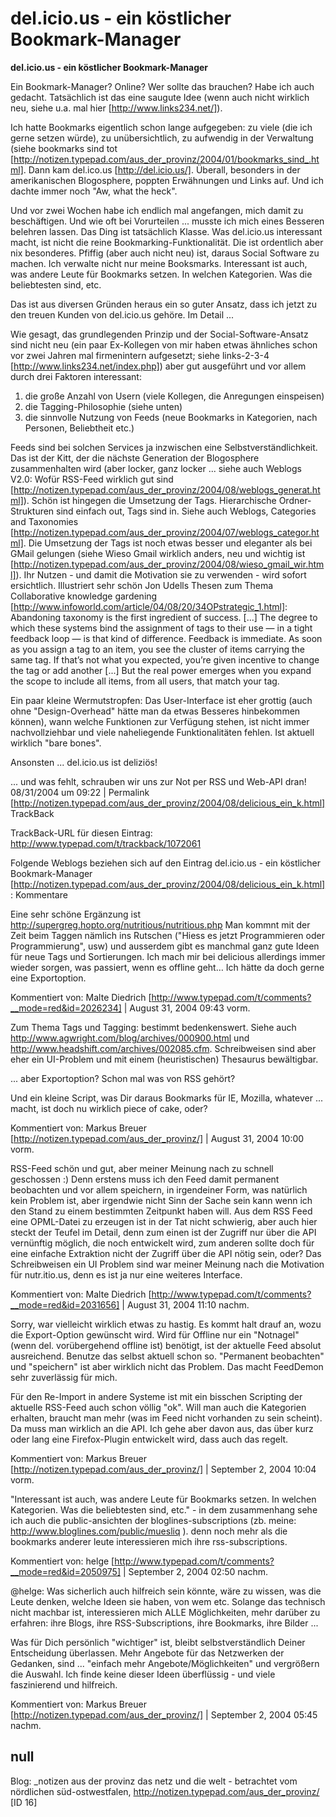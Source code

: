 # del.icio.us - ein köstlicher Bookmark-Manager

**del.icio.us - ein köstlicher Bookmark-Manager**

Ein Bookmark-Manager? Online? Wer sollte das brauchen? Habe ich auch gedacht. Tatsächlich ist das eine saugute Idee (wenn auch nicht wirklich neu, siehe u.a. mal hier [http://www.links234.net/]).

Ich hatte Bookmarks eigentlich schon lange aufgegeben: zu viele (die ich gerne setzen würde), zu unübersichtlich, zu aufwendig in der Verwaltung (siehe bookmarks sind tot [http://notizen.typepad.com/aus_der_provinz/2004/01/bookmarks_sind_.html]. Dann kam del.ico.us [http://del.icio.us/]. Überall, besonders in der amerikanischen Blogosphere, poppten Erwähnungen und Links auf. Und ich dachte immer noch "Aw, what the heck".

Und vor zwei Wochen habe ich endlich mal angefangen, mich damit zu beschäftigen. Und wie oft bei Vorurteilen ... musste ich mich eines Besseren belehren lassen. Das Ding ist tatsächlich Klasse. Was del.icio.us interessant macht, ist nicht die reine Bookmarking-Funktionalität. Die ist ordentlich aber nix besonderes. Pfiffig (aber auch nicht neu) ist, daraus Social Software zu machen. Ich verwalte nicht nur meine Booksmarks. Interessant ist auch, was andere Leute für Bookmarks setzen. In welchen Kategorien. Was die beliebtesten sind, etc.

Das ist aus diversen Gründen heraus ein so guter Ansatz, dass ich jetzt zu den treuen Kunden von del.icio.us gehöre. Im Detail ...

Wie gesagt, das grundlegenden Prinzip und der Social-Software-Ansatz sind nicht neu (ein paar Ex-Kollegen von mir haben etwas ähnliches schon vor zwei Jahren mal firmenintern aufgesetzt; siehe links-2-3-4 [http://www.links234.net/index.php]) aber gut ausgeführt und vor allem durch drei Faktoren interessant:

1. die große Anzahl von Usern (viele Kollegen, die Anregungen einspeisen) 
2. die Tagging-Philosophie (siehe unten) 
3. die sinnvolle Nutzung von Feeds (neue Bookmarks in Kategorien, nach Personen, Beliebtheit etc.)

Feeds sind bei solchen Services ja inzwischen eine Selbstverständlichkeit. Das ist der Kitt, der die nächste Generation der Blogosphere zusammenhalten wird (aber locker, ganz locker ... siehe auch Weblogs V2.0: Wofür RSS-Feed wirklich gut sind [http://notizen.typepad.com/aus_der_provinz/2004/08/weblogs_generat.html]). Schön ist hingegen die Umsetzung der Tags. Hierarchische Ordner-Strukturen sind einfach out, Tags sind in. Siehe auch Weblogs, Categories and Taxonomies [http://notizen.typepad.com/aus_der_provinz/2004/07/weblogs_categor.html]. Die Umsetzung der Tags ist noch etwas besser und eleganter als bei GMail gelungen (siehe Wieso Gmail wirklich anders, neu und wichtig ist [http://notizen.typepad.com/aus_der_provinz/2004/08/wieso_gmail_wir.html]). Ihr Nutzen - und damit die Motivation sie zu verwenden - wird sofort ersichtlich. Illustriert sehr schön Jon Udells Thesen zum Thema Collaborative knowledge gardening [http://www.infoworld.com/article/04/08/20/34OPstrategic_1.html]: 
Abandoning taxonomy is the first ingredient of success. [...] The degree to which these systems bind the assignment of tags to their use — in a tight feedback loop — is that kind of difference. Feedback is immediate. As soon as you assign a tag to an item, you see the cluster of items carrying the same tag. If that’s not what you expected, you’re given incentive to change the tag or add another [...] But the real power emerges when you expand the scope to include all items, from all users, that match your tag. 

Ein paar kleine Wermutstropfen: Das User-Interface ist eher grottig (auch ohne "Design-Overhead" hätte man da etwas Besseres hinbekommen können), wann welche Funktionen zur Verfügung stehen, ist nicht immer nachvollziehbar und viele naheliegende Funktionalitäten fehlen. Ist aktuell wirklich "bare bones". 

Ansonsten ... del.icio.us ist deliziös!

... und was fehlt, schrauben wir uns zur Not per RSS und Web-API dran!  
08/31/2004 um 09:22 | Permalink
[http://notizen.typepad.com/aus_der_provinz/2004/08/delicious_ein_k.html]
TrackBack

TrackBack-URL für diesen Eintrag:
http://www.typepad.com/t/trackback/1072061

Folgende Weblogs beziehen sich auf den Eintrag del.icio.us - ein köstlicher Bookmark-Manager [http://notizen.typepad.com/aus_der_provinz/2004/08/delicious_ein_k.html]:
Kommentare

Eine sehr schöne Ergänzung ist http://supergreg.hopto.org/nutritious/nutritious.php Man kommnt mit der Zeit beim Taggen nämlich ins Rutschen ("Hiess es jetzt Programmieren oder Programmierung", usw) und ausserdem gibt es manchmal ganz gute Ideen für neue Tags und Sortierungen. Ich mach mir bei delicious allerdings immer wieder sorgen, was passiert, wenn es offline geht… Ich hätte da doch gerne eine Exportoption.

Kommentiert von: Malte Diedrich
[http://www.typepad.com/t/comments?__mode=red&id=2026234] | August 31,
2004 09:43 vorm.

Zum Thema Tags und Tagging: bestimmt bedenkenswert. Siehe auch http://www.agwright.com/blog/archives/000900.html und http://www.headshift.com/archives/002085.cfm. Schreibweisen sind aber eher ein UI-Problem und mit einem (heuristischen) Thesaurus bewältigbar.

... aber Exportoption?
Schon mal was von RSS gehört?

Und ein kleine Script, was Dir daraus Bookmarks für IE, Mozilla, whatever ... macht, ist doch nu wirklich piece of cake, oder?

Kommentiert von: Markus Breuer
[http://notizen.typepad.com/aus_der_provinz/] | August 31, 2004 10:00 vorm.

RSS-Feed schön und gut, aber meiner Meinung nach zu schnell geschossen :) Denn erstens muss ich den Feed damit permanent beobachten und vor allem speichern, in irgendeiner Form, was natürlich kein Problem ist, aber irgendwie nicht Sinn der Sache sein kann wenn ich den Stand zu einem bestimmten Zeitpunkt haben will. Aus dem RSS Feed eine OPML-Datei zu erzeugen ist in der Tat nicht schwierig, aber auch hier steckt der Teufel im Detail, denn zum einen ist der Zugriff nur über die API vernünftig möglich, die noch entwickelt wird, zum anderen sollte doch für eine einfache Extraktion nicht der Zugriff über die API nötig sein, oder? Das Schreibweisen ein UI Problem sind war meiner Meinung nach die Motivation für nutr.itio.us, denn es ist ja nur eine weiteres Interface.

Kommentiert von: Malte Diedrich
[http://www.typepad.com/t/comments?__mode=red&id=2031656] | August 31,
2004 11:10 nachm.

Sorry, war vielleicht wirklich etwas zu hastig. Es kommt halt drauf an, wozu die Export-Option gewünscht wird. Wird für Offline nur ein "Notnagel" (wenn del. vorübergehend offline ist) benötigt, ist der aktuelle Feed absolut ausreichend. Benutze das selbst aktuell schon so. "Permanent beobachten" und "speichern" ist aber wirklich nicht das Problem. Das macht FeedDemon sehr zuverlässig für mich.

Für den Re-Import in andere Systeme ist mit ein bisschen Scripting der aktuelle RSS-Feed auch schon völlig "ok". Will man auch die Kategorien erhalten, braucht man mehr (was im Feed nicht vorhanden zu sein scheint). Da muss man wirklich an die API. Ich gehe aber davon aus, das über kurz oder lang eine Firefox-Plugin entwickelt wird, dass auch das regelt. 

Kommentiert von: Markus Breuer
[http://notizen.typepad.com/aus_der_provinz/] | September 2, 2004 10:04
vorm.

"Interessant ist auch, was andere Leute für Bookmarks setzen. In welchen Kategorien. Was die beliebtesten sind, etc." - in dem zusammenhang sehe ich auch die public-ansichten der bloglines-subscriptions (zb. meine: http://www.bloglines.com/public/muesliq ). denn noch mehr als die bookmarks anderer leute interessieren mich ihre rss-subscriptions.

Kommentiert von: helge
[http://www.typepad.com/t/comments?__mode=red&id=2050975] | September 2,
2004 02:50 nachm.

@helge: Was sicherlich auch hilfreich sein könnte, wäre zu wissen, was die Leute denken, welche Ideen sie haben, von wem etc. Solange das technisch nicht machbar ist, interessieren mich ALLE Möglichkeiten, mehr darüber zu erfahren: ihre Blogs, ihre RSS-Subscriptions, ihre Bookmarks, ihre Bilder ...

Was für Dich persönlich "wichtiger" ist, bleibt selbstverständlich Deiner Entscheidung überlassen. Mehr Angebote für das Netzwerken der Gedanken, sind ... "einfach mehr Angebote/Möglichkeiten" und vergrößern die Auswahl. Ich finde keine dieser Ideen überflüssig - und viele faszinierend und hilfreich.

Kommentiert von: Markus Breuer
[http://notizen.typepad.com/aus_der_provinz/] | September 2, 2004 05:45
nachm.

## null

Blog: _notizen aus der provinz das netz und die welt - betrachtet vom nördlichen süd-ostwestfalen, http://notizen.typepad.com/aus_der_provinz/ [ID 16]

